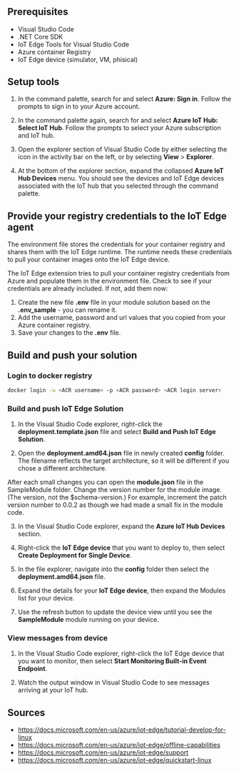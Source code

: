 # 

## Prerequisites

* Visual Studio Code
* .NET Core SDK
* IoT Edge Tools for Visual Studio Code
* Azure container Registry
* IoT Edge device (simulator, VM, phisical)


## Setup tools

1. In the command palette, search for and select **Azure: Sign in**. Follow the prompts to sign in to your Azure account.

2. In the command palette again, search for and select **Azure IoT Hub: Select IoT Hub**. Follow the prompts to select your Azure subscription and IoT hub.

3. Open the explorer section of Visual Studio Code by either selecting the icon in the activity bar on the left, or by selecting **View** > **Explorer**.

4. At the bottom of the explorer section, expand the collapsed **Azure IoT Hub Devices** menu. You should see the devices and IoT Edge devices associated with the IoT hub that you selected through the command palette.

## Provide your registry credentials to the IoT Edge agent

The environment file stores the credentials for your container registry and shares them with the IoT Edge runtime. The runtime needs these credentials to pull your container images onto the IoT Edge device.

The IoT Edge extension tries to pull your container registry credentials from Azure and populate them in the environment file. Check to see if your credentials are already included. If not, add them now:

1. Create the new file **.env** file in your module solution based on the **.env_sample** - you can rename it.
2. Add the username, password and url values that you copied from your Azure container registry.
3. Save your changes to the **.env** file.

## Build and push your solution

### Login to docker registry

```bash
docker login -u <ACR username> -p <ACR password> <ACR login server>
```

### Build and push IoT Edge Solution

1. In the Visual Studio Code explorer, right-click the **deployment.template.json** file and select **Build and Push IoT Edge Solution**.

2. Open the **deployment.amd64.json** file in newly created **config** folder. The filename reflects the target architecture, so it will be different if you chose a different architecture.

After each small changes you can open the **module.json** file in the SampleModule folder. Change the version number for the module image. (The version, not the $schema-version.) 
For example, increment the patch version number to 0.0.2 as though we had made a small fix in the module code.

3. In the Visual Studio Code explorer, expand the **Azure IoT Hub Devices** section.

4. Right-click the **IoT Edge device** that you want to deploy to, then select **Create Deployment for Single Device**.

5. In the file explorer, navigate into the **config** folder then select the **deployment.amd64.json** file.

6. Expand the details for your **IoT Edge device**, then expand the Modules list for your device.

7. Use the refresh button to update the device view until you see the **SampleModule** module running on your device.

### View messages from device

1. In the Visual Studio Code explorer, right-click the IoT Edge device that you want to monitor, then select **Start Monitoring Built-in Event Endpoint**.

2. Watch the output window in Visual Studio Code to see messages arriving at your IoT hub.

## Sources

* https://docs.microsoft.com/en-us/azure/iot-edge/tutorial-develop-for-linux
* https://docs.microsoft.com/en-us/azure/iot-edge/offline-capabilities
* https://docs.microsoft.com/en-us/azure/iot-edge/support 
* https://docs.microsoft.com/en-us/azure/iot-edge/quickstart-linux


